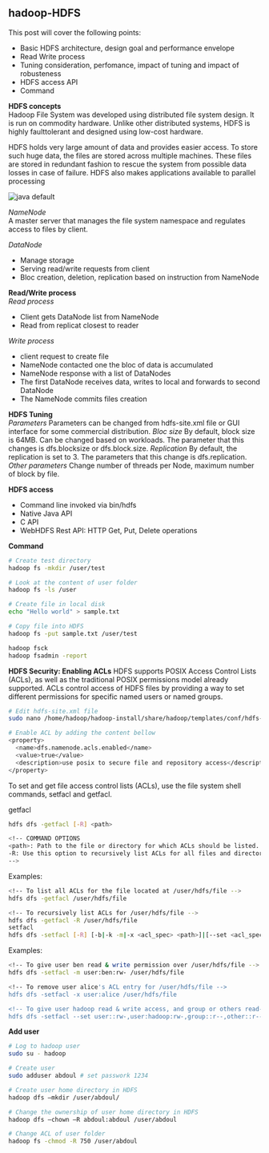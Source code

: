 ## hadoop-HDFS

This post will cover the following points:
- Basic HDFS architecture, design goal and performance envelope 
- Read Write process
- Tuning consideration, perfomance, impact of tuning and impact of robusteness
- HDFS access API
- Command

**HDFS concepts**  
Hadoop File System was developed using distributed file system design. It is run on commodity hardware. Unlike other distributed systems, HDFS is highly faulttolerant and designed using low-cost hardware.  

HDFS holds very large amount of data and provides easier access. To store such huge data, the files are stored across multiple machines. These files are stored in redundant fashion to rescue the system from possible data losses in case of failure. HDFS also makes applications available to parallel processing

![java default](https://raw.github.com/mbonaci/mbo-spark/master/resources/java-default.PNG)

_NameNode_  
A master server that manages the file system namespace and regulates access to files by client.

_DataNode_  
- Manage storage
- Serving read/write requests from client
- Bloc creation, deletion, replication based on instruction from NameNode

**Read/Write process**  
_Read process_
- Client gets DataNode list from NameNode
- Read from replicat closest to reader

_Write process_   
- client request to create file
- NameNode contacted one the bloc of data is accumulated
- NameNode response with a list of DataNodes
- The first DataNode receives data, writes to local and forwards to second DataNode
- The NameNode commits files creation

**HDFS Tuning**  
_Parameters_
Parameters can be changed from hdfs-site.xml file or GUI interface for some commercial distribution.
_Bloc size_
By default, block size is 64MB. Can be changed based on workloads. The parameter that this changes is dfs.blocksize or dfs.block.size.
_Replication_
By default, the replication is set to 3. The parameters that this change is dfs.replication.
_Other parameters_
Change number of threads per Node, maximum number of block by file.

**HDFS access**
- Command line invoked via bin/hdfs
- Native Java API
- C API
- WebHDFS Rest API: HTTP Get, Put, Delete operations

**Command**
```sh
# Create test directory
hadoop fs -mkdir /user/test

# Look at the content of user folder
hadoop fs -ls /user

# Create file in local disk
echo "Hello world" > sample.txt

# Copy file into HDFS
hadoop fs -put sample.txt /user/test

hadoop fsck
hadoop fsadmin -report

```

**HDFS Security: Enabling ACLs**
HDFS supports POSIX Access Control Lists (ACLs), as well as the traditional POSIX permissions model already supported. ACLs control access of HDFS files by providing a way to set different permissions for specific named users or named groups.

```sh
# Edit hdfs-site.xml file
sudo nano /home/hadoop/hadoop-install/share/hadoop/templates/conf/hdfs-site.xml

# Enable ACL by adding the content bellow
<property>
  <name>dfs.namenode.acls.enabled</name>
  <value>true</value>
  <description>use posix to secure file and repository access</description>
</property>

```

To set and get file access control lists (ACLs), use the file system shell commands, setfacl and getfacl.

getfacl
```sh
hdfs dfs -getfacl [-R] <path>

<!-- COMMAND OPTIONS
<path>: Path to the file or directory for which ACLs should be listed.
-R: Use this option to recursively list ACLs for all files and directories.
-->
```

Examples:
```sh
<!-- To list all ACLs for the file located at /user/hdfs/file -->
hdfs dfs -getfacl /user/hdfs/file
```

```sh
<!-- To recursively list ACLs for /user/hdfs/file -->
hdfs dfs -getfacl -R /user/hdfs/file
setfacl
hdfs dfs -setfacl [-R] [-b|-k -m|-x <acl_spec> <path>]|[--set <acl_spec> <path>]
```

<!-- COMMAND OPTIONS
<path>: Path to the file or directory for which ACLs should be set.
-R: Use this option to recursively list ACLs for all files and directories.
-b: Revoke all permissions except the base ACLs for user, groups and others.
-k: Remove the default ACL.
-m: Add new permissions to the ACL with this option. Does not affect existing permissions.
-x: Remove only the ACL specified.
<acl_spec>: Comma-separated list of ACL permissions.
--set: Use this option to completely replace the existing ACL for the path specified. 
       Previous ACL entries will no longer apply.
-->
Examples:
```sh
<!-- To give user ben read & write permission over /user/hdfs/file -->
hdfs dfs -setfacl -m user:ben:rw- /user/hdfs/file

<!-- To remove user alice's ACL entry for /user/hdfs/file -->
hdfs dfs -setfacl -x user:alice /user/hdfs/file

<!-- To give user hadoop read & write access, and group or others read-only access -->
hdfs dfs -setfacl --set user::rw-,user:hadoop:rw-,group::r--,other::r-- /user/hdfs/file
```

**Add user**
```sh
# Log to hadoop user
sudo su - hadoop

# Create user
sudo adduser abdoul # set passwork 1234

# Create user home directory in HDFS
hadoop dfs –mkdir /user/abdoul/

# Change the ownership of user home directory in HDFS
hadoop dfs –chown –R abdoul:abdoul /user/abdoul

# Change ACL of user folder
hadoop fs -chmod -R 750 /user/abdoul

```
